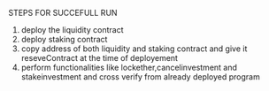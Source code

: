 <!-- run all smart contracts in remix -->

STEPS FOR SUCCEFULL RUN

1) deploy the liquidity contract 
2) deploy staking contract
3) copy address of both liquidity and staking contract and give it reseveContract at the time of deployement
4) perform functionalities like lockether,cancelinvestment and stakeinvestment and cross verify from already deployed program



